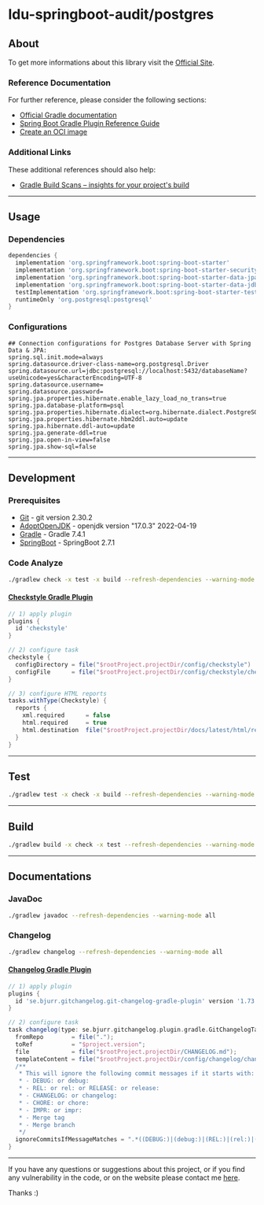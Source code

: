 # ldu-springboot-audit/postgres

## About

To get more informations about this library visit the [Official Site](https://lildutils.hu/libs/ldu-springboot/ldu-springboot-audit/postgres).

### Reference Documentation

For further reference, please consider the following sections:

* [Official Gradle documentation](https://docs.gradle.org)
* [Spring Boot Gradle Plugin Reference Guide](https://docs.spring.io/spring-boot/docs/current/gradle-plugin/reference/html/)
* [Create an OCI image](https://docs.spring.io/spring-boot/docs/current/gradle-plugin/reference/html/#build-image)

### Additional Links

These additional references should also help:

* [Gradle Build Scans – insights for your project's build](https://scans.gradle.com#gradle)

---
## Usage

### Dependencies

```groovy
dependencies {
  implementation 'org.springframework.boot:spring-boot-starter'
  implementation 'org.springframework.boot:spring-boot-starter-security'
  implementation 'org.springframework.boot:spring-boot-starter-data-jpa'
  implementation 'org.springframework.boot:spring-boot-starter-data-jdbc'
  testImplementation 'org.springframework.boot:spring-boot-starter-test'
  runtimeOnly 'org.postgresql:postgresql'
}
```

### Configurations

```properties
## Connection configurations for Postgres Database Server with Spring Data & JPA:
spring.sql.init.mode=always
spring.datasource.driver-class-name=org.postgresql.Driver
spring.datasource.url=jdbc:postgresql://localhost:5432/databaseName?useUnicode=yes&characterEncoding=UTF-8
spring.datasource.username=
spring.datasource.password=
spring.jpa.properties.hibernate.enable_lazy_load_no_trans=true
spring.jpa.database-platform=psql
spring.jpa.properties.hibernate.dialect=org.hibernate.dialect.PostgreSQLDialect
spring.jpa.properties.hibernate.hbm2ddl.auto=update
spring.jpa.hibernate.ddl-auto=update
spring.jpa.generate-ddl=true
spring.jpa.open-in-view=false
spring.jpa.show-sql=false
```

---
## Development

### Prerequisites

* [Git](https://git-scm.com/download) - git version 2.30.2
* [AdoptOpenJDK](https://adoptopenjdk.net/index.html) - openjdk version "17.0.3" 2022-04-19
* [Gradle](https://gradle.org/releases/) - Gradle 7.4.1
* [SpringBoot](https://spring.io/projects/spring-boot) - SpringBoot 2.7.1

### Code Analyze

```sh
./gradlew check -x test -x build --refresh-dependencies --warning-mode all
```

#### [Checkstyle Gradle Plugin](https://docs.gradle.org/current/userguide/checkstyle_plugin.html)

```groovy
// 1) apply plugin
plugins {
  id 'checkstyle'
}

// 2) configure task
checkstyle {
  configDirectory = file("$rootProject.projectDir/config/checkstyle")
  configFile      = file("$rootProject.projectDir/config/checkstyle/checkstyle.xml")
}

// 3) configure HTML reports
tasks.withType(Checkstyle) {
  reports {
    xml.required      = false
    html.required     = true
    html.destination  file("$rootProject.projectDir/docs/latest/html/reports/checkstyle/index.html")
  }
}
```

---
## Test

```sh
./gradlew test -x check -x build --refresh-dependencies --warning-mode all
```

---
## Build

```sh
./gradlew build -x check -x test --refresh-dependencies --warning-mode all
```

---
## Documentations

### JavaDoc

```sh
./gradlew javadoc --refresh-dependencies --warning-mode all
```

### Changelog

```sh
./gradlew changelog --refresh-dependencies --warning-mode all
```

#### [Changelog Gradle Plugin](https://github.com/tomasbjerre/git-changelog-gradle-plugin)

```groovy
// 1) apply plugin
plugins {
  id 'se.bjurr.gitchangelog.git-changelog-gradle-plugin' version '1.73.0'
}

// 2) configure task
task changelog(type: se.bjurr.gitchangelog.plugin.gradle.GitChangelogTask) {
  fromRepo        = file(".");
  toRef           = "$project.version";
  file            = file("$rootProject.projectDir/CHANGELOG.md");
  templateContent = file("$rootProject.projectDir/config/changelog/changelog.mustache").getText('UTF-8');
  /**
   * This will ignore the following commit messages if it starts with:
   * - DEBUG: or debug:
   * - REL: or rel: or RELEASE: or release:
   * - CHANGELOG: or changelog:
   * - CHORE: or chore:
   * - IMPR: or impr:
   * - Merge tag
   * - Merge branch
   */
  ignoreCommitsIfMessageMatches = ".*((DEBUG:)|(debug:)|(REL:)|(rel:)|(RELEASE:)|(release:)|(CHANGELOG:)|(changelog:)|(CHORE:)|(chore:)|(IMPR:)|(impr:)|(Merge tag)|(Merge branch)).*";
}
```

---
If you have any questions or suggestions about this project, or if you find any vulnerability in the code, or on the website please contact me [here](mailto:lildworks@gmail.com).

Thanks :)
